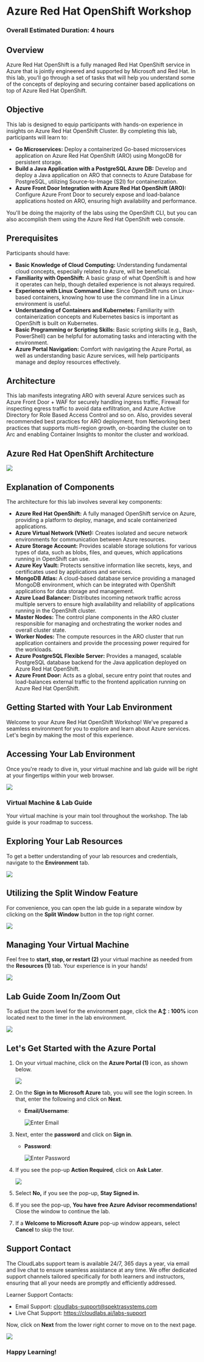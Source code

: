 # Azure Red Hat OpenShift Workshop

### Overall Estimated Duration: 4 hours

## Overview

Azure Red Hat OpenShift is a fully managed Red Hat OpenShift service in Azure that is jointly engineered and supported by Microsoft and Red Hat. In this lab, you'll go through a set of tasks that will help you understand some of the concepts of deploying and securing container based applications on top of Azure Red Hat OpenShift.

## Objective

This lab is designed to equip participants with hands-on experience in insights on Azure Red Hat OpenShift Cluster. By completing this lab, participants will learn to:

- **Go Microservices:** Deploy a containerized Go-based microservices application on Azure Red Hat OpenShift (ARO) using MongoDB for persistent storage.
- **Build a Java Application with a PostgreSQL Azure DB:** Develop and deploy a Java application on ARO that connects to Azure Database for PostgreSQL, utilizing Source-to-Image (S2I) for containerization.
- **Azure Front Door Integration with Azure Red Hat OpenShift (ARO):** Configure Azure Front Door to securely expose and load-balance applications hosted on ARO, ensuring high availability and performance.

You'll be doing the majority of the labs using the OpenShift CLI, but you can also accomplish them using the Azure Red Hat OpenShift web console.

## Prerequisites

Participants should have:

- **Basic Knowledge of Cloud Computing:** Understanding fundamental cloud concepts, especially related to Azure, will be beneficial.
- **Familiarity with OpenShift:** A basic grasp of what OpenShift is and how it operates can help, though detailed experience is not always required.
- **Experience with Linux Command Line:** Since OpenShift runs on Linux-based containers, knowing how to use the command line in a Linux environment is useful.
- **Understanding of Containers and Kubernetes:** Familiarity with containerization concepts and Kubernetes basics is important as OpenShift is built on Kubernetes.
- **Basic Programming or Scripting Skills:** Basic scripting skills (e.g., Bash, PowerShell) can be helpful for automating tasks and interacting with the environment.
- **Azure Portal Navigation:** Comfort with navigating the Azure Portal, as well as understanding basic Azure services, will help participants manage and deploy resources effectively.

## Architecture

This lab manifests integrating ARO with several Azure services such as Azure Front Door + WAF for securely handling ingress traffic, Firewall for inspecting egress traffic to avoid data exfiltration, and Azure Active Directory for Role Based Access Control and so on.  Also, provides several recommended best practices for ARO deployment, from Networking best practices that supports multi-region growth, on-boarding the cluster on to Arc and enabling Container Insights to monitor the cluster and workload.

## Azure Red Hat OpenShift Architecture

![](../media/ARO-arch-diagram.png)

## Explanation of Components

The architecture for this lab involves several key components:

- **Azure Red Hat OpenShift:** A fully managed OpenShift service on Azure, providing a platform to deploy, manage, and scale containerized applications.
- **Azure Virtual Network (VNet):** Creates isolated and secure network environments for communication between Azure resources.
- **Azure Storage Account:** Provides scalable storage solutions for various types of data, such as blobs, files, and queues, which applications running in OpenShift can use.
- **Azure Key Vault:** Protects sensitive information like secrets, keys, and certificates used by applications and services.
- **MongoDB Atlas:** A cloud-based database service providing a managed MongoDB environment, which can be integrated with OpenShift applications for data storage and management.
- **Azure Load Balancer:** Distributes incoming network traffic across multiple servers to ensure high availability and reliability of applications running in the OpenShift cluster.
- **Master Nodes:** The control plane components in the ARO cluster responsible for managing and orchestrating the worker nodes and overall cluster state.
- **Worker Nodes:** The compute resources in the ARO cluster that run application containers and provide the processing power required for the workloads.
- **Azure PostgreSQL Flexible Server:** Provides a managed, scalable PostgreSQL database backend for the Java application deployed on Azure Red Hat OpenShift.
- **Azure Front Door:** Acts as a global, secure entry point that routes and load-balances external traffic to the frontend application running on Azure Red Hat OpenShift.

## Getting Started with Your Lab Environment
 
Welcome to your Azure Red Hat OpenShift Workshop! We've prepared a seamless environment for you to explore and learn about Azure services. Let's begin by making the most of this experience.
 
## Accessing Your Lab Environment
 
Once you're ready to dive in, your virtual machine and lab guide will be right at your fingertips within your web browser.

  ![](../media/lab-guide-aro.png)

### Virtual Machine & Lab Guide
 
 Your virtual machine is your main tool throughout the workshop. The lab guide is your roadmap to success.
 
## Exploring Your Lab Resources
 
To get a better understanding of your lab resources and credentials, navigate to the **Environment** tab.
 
  ![](../media/env-01.png)
 
## Utilizing the Split Window Feature
 
For convenience, you can open the lab guide in a separate window by clicking on the **Split Window** button in the top right corner.
 
  ![](../media/split-01.png)
 
## Managing Your Virtual Machine
 
Feel free to **start, stop, or restart (2)** your virtual machine as needed from the **Resources (1)** tab. Your experience is in your hands!

  ![](../media/resourses.png)

## Lab Guide Zoom In/Zoom Out
 
To adjust the zoom level for the environment page, click the **A↕ : 100%** icon located next to the timer in the lab environment.

  ![](../media/zoom-feature.png)

## Let's Get Started with the Azure Portal
 
1. On your virtual machine, click on the **Azure Portal (1)** icon, as shown below.
 
    ![](../media/azure-portal-edge.png)

1. On the **Sign in to Microsoft Azure** tab, you will see the login screen. In that, enter the following and click on **Next**. 

   * **Email/Username**: <inject key="AzureAdUserEmail"></inject>
   
      ![](../media/user-email.png "Enter Email")
     
1. Next, enter the **password** and click on **Sign in**.
   
   * **Password**: <inject key="AzureAdUserPassword"></inject>
   
      ![](../media/user-pass.png "Enter Password")

1. If you see the pop-up **Action Required**, click on **Ask Later**.

   ![](../media/asklater.png)
     
1. Select **No,** if you see the pop-up, **Stay Signed in.**

1. If you see the pop-up, **You have free Azure Advisor recommendations!** Close the window to continue the lab.

1. If a **Welcome to Microsoft Azure** pop-up window appears, select **Cancel** to skip the tour.

## Support Contact
 
The CloudLabs support team is available 24/7, 365 days a year, via email and live chat to ensure seamless assistance at any time. We offer dedicated support channels tailored specifically for both learners and instructors, ensuring that all your needs are promptly and efficiently addressed.

Learner Support Contacts:
- Email Support: cloudlabs-support@spektrasystems.com
- Live Chat Support: https://cloudlabs.ai/labs-support

Now, click on **Next** from the lower right corner to move on to the next page.

![](../media/lab-next.png)

### Happy Learning!
